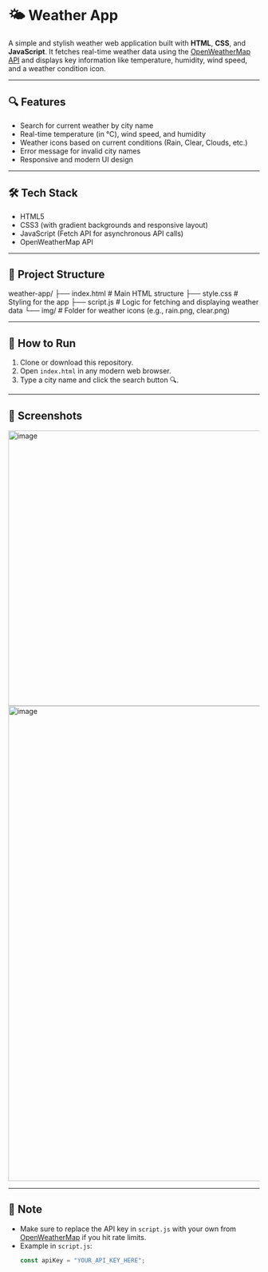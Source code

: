 
# 🌤️ Weather App

A simple and stylish weather web application built with **HTML**, **CSS**, and **JavaScript**. It fetches real-time weather data using the [OpenWeatherMap API](https://openweathermap.org/api) and displays key information like temperature, humidity, wind speed, and a weather condition icon.

---

## 🔍 Features

- Search for current weather by city name
- Real-time temperature (in °C), wind speed, and humidity
- Weather icons based on current conditions (Rain, Clear, Clouds, etc.)
- Error message for invalid city names
- Responsive and modern UI design

---

## 🛠️ Tech Stack

- HTML5
- CSS3 (with gradient backgrounds and responsive layout)
- JavaScript (Fetch API for asynchronous API calls)
- OpenWeatherMap API

---

## 📁 Project Structure
weather-app/
├── index.html # Main HTML structure
├── style.css # Styling for the app
├── script.js # Logic for fetching and displaying weather data
└── img/ # Folder for weather icons (e.g., rain.png, clear.png)


---

## 🚀 How to Run

1. Clone or download this repository.
2. Open `index.html` in any modern web browser.
3. Type a city name and click the search button 🔍.

---

## 📸 Screenshots

<img width="1642" height="551" alt="image" src="https://github.com/user-attachments/assets/cfb33cab-793b-4b21-96e2-1d90ce210c2b" />

<img width="1678" height="951" alt="image" src="https://github.com/user-attachments/assets/18fe13e2-becb-4576-bc2b-abbc95a6320c" />



---

## 📌 Note

- Make sure to replace the API key in `script.js` with your own from [OpenWeatherMap](https://openweathermap.org/api) if you hit rate limits.
- Example in `script.js`:
  ```javascript
  const apiKey = "YOUR_API_KEY_HERE";

